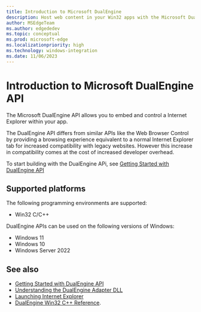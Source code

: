 ```yaml
---
title: Introduction to Microsoft DualEngine
description: Host web content in your Win32 apps with the Microsoft DualEngine interface.
author: MSEdgeTeam
ms.author: edgededev
ms.topic: conceptual
ms.prod: microsoft-edge
ms.localizationpriority: high
ms.technology: windows-integration
ms.date: 11/06/2023
---
```

# Introduction to Microsoft DualEngine API

The Microsoft DualEngine API allows you to embed and control a Internet Explorer within your app.

The DualEngine API differs from similar APIs like the Web Browser Control by providing a browsing experience
equivalent to a normal Internet Explorer tab for increased compatibility with legacy websites. However this
increase in compatibility comes at the cost of increased developer overhead.

To start building with the DualEngine APi, see [Getting Started with DualEngine API](get-started.md)

<!-- ====================================================================== -->
## Supported platforms

The following programming environments are supported:

*  Win32 C/C++

DualEngine APIs can be used on the following versions of Windows:

*  Windows 11
*  Windows 10
*  Windows Server 2022


<!-- ====================================================================== -->
## See also

* [Getting Started with DualEngine API](get-started.md)
* [Understanding the DualEngine Adapter DLL](concepts/adapter-dll.md)
* [Launching Internet Explorer](concepts/launching-internet-explorer.md)
* [DualEngine Win32 C++ Reference](reference/index.md).